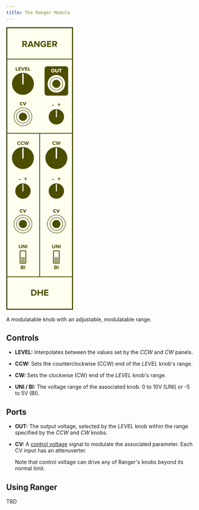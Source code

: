 ```yaml
---
title: The Ranger Module
---
```

<img class="faceplate" src="ranger.svg" alt="The Ranger Faceplate" />

A modulatable knob with an adjustable, modulatable range.

## Controls
- **LEVEL:**
    Interpolates between the values
    set by the _CCW_ and _CW_ panels.

- **CCW:**
    Sets the counterclockwise (CCW) end of the _LEVEL_ knob's range.

- **CW:**
    Sets the clockwise (CW) end of the _LEVEL_ knob's range.

- **UNI / BI:**
    The voltage range of the associated knob.
    0 to 10V (UNI)
    or -5 to 5V (BI).

## Ports
- **OUT:**
    The output voltage,
    selected by the _LEVEL_ knob
    within the range specified by the _CCW_ and _CW_ knobs.

- **CV:**
    A [control voltage](/technical/modulation/) signal
    to modulate the associated parameter. Each CV input has an attenuverter.
    
    Note that control voltage can drive any of Ranger's knobs beyond its normal limit.

## Using Ranger

TBD
